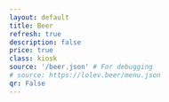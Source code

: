 ```yaml
---
layout: default
title: Beer
refresh: true
description: false
price: true
class: kiosk
source: '/beer.json' # For debugging
# source: https://lolev.beer/menu.json
qr: False
---
```


